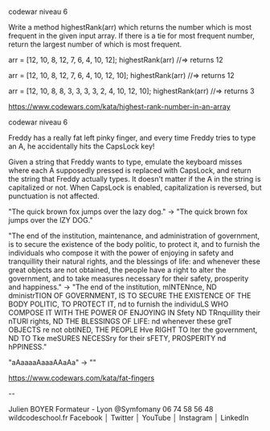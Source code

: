 codewar niveau 6

Write a method highestRank(arr) which returns the number which is most frequent in the given input array. If there is a tie for most frequent number, return the largest number of which is most frequent.





arr = [12, 10, 8, 12, 7, 6, 4, 10, 12];
highestRank(arr) //=> returns 12

arr = [12, 10, 8, 12, 7, 6, 4, 10, 12, 10];
highestRank(arr) //=> returns 12

arr = [12, 10, 8, 8, 3, 3, 3, 3, 2, 4, 10, 12, 10];
highestRank(arr) //=> returns 3



https://www.codewars.com/kata/highest-rank-number-in-an-array


codewar niveau 6


Freddy has a really fat left pinky finger, and every time Freddy tries to type an A, he accidentally hits the CapsLock key!

Given a string that Freddy wants to type, emulate the keyboard misses where each A supposedly pressed is replaced with CapsLock, and return the string that Freddy actually types. It doesn't matter if the A in the string is capitalized or not. When CapsLock is enabled, capitalization is reversed, but punctuation is not affected.



"The quick brown fox jumps over the lazy dog."
-> "The quick brown fox jumps over the lZY DOG."

"The end of the institution, maintenance, and administration of government, is to secure the existence of the body politic, to protect it, and to furnish the individuals who compose it with the power of enjoying in safety and tranquillity their natural rights, and the blessings of life: and whenever these great objects are not obtained, the people have a right to alter the government, and to take measures necessary for their safety, prosperity and happiness."
-> "The end of the institution, mINTENnce, ND dministrTION OF GOVERNMENT, IS TO SECURE THE EXISTENCE OF THE BODY POLITIC, TO PROTECT IT, nd to furnish the individuLS WHO COMPOSE IT WITH THE POWER OF ENJOYING IN Sfety ND TRnquillity their nTURl rights, ND THE BLESSINGS OF LIFE: nd whenever these greT OBJECTS re not obtINED, THE PEOPLE Hve  RIGHT TO lter the government, ND TO Tke meSURES NECESSry for their sFETY, PROSPERITY nd hPPINESS."

"aAaaaaAaaaAAaAa"
-> ""


https://www.codewars.com/kata/fat-fingers



-- 

Julien BOYER
Formateur - Lyon  @Symfomany
06 74 58 56 48
wildcodeschool.fr
Facebook  │  Twitter  │  YouTube  │ Instagram  │  LinkedIn
